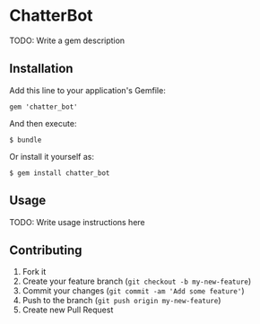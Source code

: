 # ChatterBot

TODO: Write a gem description

## Installation

Add this line to your application's Gemfile:

    gem 'chatter_bot'

And then execute:

    $ bundle

Or install it yourself as:

    $ gem install chatter_bot

## Usage

TODO: Write usage instructions here

## Contributing

1. Fork it
2. Create your feature branch (`git checkout -b my-new-feature`)
3. Commit your changes (`git commit -am 'Add some feature'`)
4. Push to the branch (`git push origin my-new-feature`)
5. Create new Pull Request
